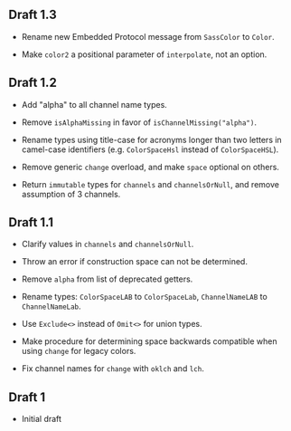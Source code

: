 ## Draft 1.3

* Rename new Embedded Protocol message from `SassColor` to `Color`.

* Make `color2` a positional parameter of `interpolate`, not an option.

## Draft 1.2

* Add "alpha" to all channel name types.

* Remove `isAlphaMissing` in favor of `isChannelMissing("alpha")`.

* Rename types using title-case for acronyms longer than two letters in
  camel-case identifiers (e.g. `ColorSpaceHsl` instead of `ColorSpaceHSL`).

* Remove generic `change` overload, and make `space` optional on others.

* Return `immutable` types for `channels` and `channelsOrNull`, and remove
  assumption of 3 channels.

## Draft 1.1

* Clarify values in `channels` and `channelsOrNull`.

* Throw an error if construction space can not be determined.

* Remove `alpha` from list of deprecated getters.

* Rename types: `ColorSpaceLAB` to `ColorSpaceLab`, `ChannelNameLAB` to
  `ChannelNameLab`.

* Use `Exclude<>` instead of `Omit<>` for union types.

* Make procedure for determining space backwards compatible when using `change`
  for legacy colors.

* Fix channel names for `change` with `oklch` and `lch`.

## Draft 1

* Initial draft
